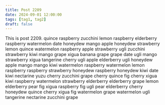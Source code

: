```yaml
---
title: Post 2209
date: 2024-09-01 12:00:00
tags: [tag1, tag2]
draft: false
---
```

This is post 2209.
quince
raspberry
zucchini
lemon
raspberry
elderberry
raspberry
watermelon
date
honeydew
mango
apple
honeydew
strawberry
lemon
quince
watermelon
raspberry
apple
strawberry
ugli
zucchini
strawberry
kiwi
mango
grape
xigua
banana
grape
grape
date
ugli
mango
strawberry
xigua
tangerine
cherry
ugli
apple
elderberry
ugli
honeydew
apple
mango
mango
kiwi
watermelon
raspberry
watermelon
lemon
raspberry
raspberry
strawberry
honeydew
raspberry
honeydew
kiwi
date
kiwi
nectarine
yuzu
cherry
zucchini
grape
cherry
quince
fig
cherry
xigua
kiwi
raspberry
watermelon
strawberry
elderberry
elderberry
grape
lemon
elderberry
pear
fig
xigua
raspberry
fig
ugli
pear
elderberry
cherry
honeydew
quince
cherry
xigua
fig
watermelon
grape
watermelon
ugli
tangerine
nectarine
zucchini
grape
